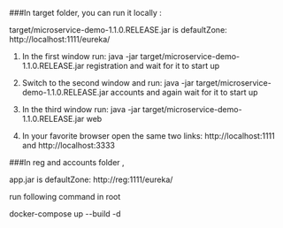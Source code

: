 ###In target folder, you can run it locally  :

target/microservice-demo-1.1.0.RELEASE.jar is  defaultZone: http://localhost:1111/eureka/


1. In the first window run: java -jar target/microservice-demo-1.1.0.RELEASE.jar registration and wait for it to start up

2. Switch to the second window and run: java -jar target/microservice-demo-1.1.0.RELEASE.jar accounts and again wait for it to start up

3. In the third window run: java -jar target/microservice-demo-1.1.0.RELEASE.jar web

4. In your favorite browser open the same two links: http://localhost:1111 and http://localhost:3333



###In reg and accounts folder ,

 app.jar is  defaultZone: http://reg:1111/eureka/
 
run following command in root 

docker-compose up --build -d 

